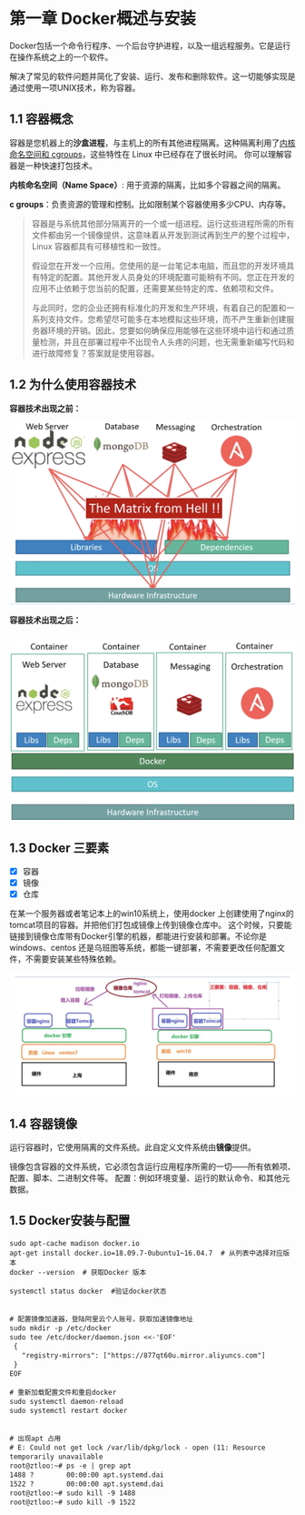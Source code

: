 # 第一章   Docker概述与安装

Docker包括一个命令行程序、一个后台守护进程，以及一组远程服务。它是运行在操作系统之上的一个软件。

解决了常见的软件问题并简化了安装、运行、发布和删除软件。这一切能够实现是通过使用一项UNIX技术，称为容器。

## 1.1 容器概念

容器是您机器上的**沙盒进程**，与主机上的所有其他进程隔离。这种隔离利用了[内核命名空间和 cgroups](https://medium.com/@saschagrunert/demystifying-containers-part-i-kernel-space-2c53d6979504)，这些特性在 Linux 中已经存在了很长时间。 你可以理解容器是一种快速打包技术。

**内核命名空间（Name Space）**: 用于资源的隔离，比如多个容器之间的隔离。

 **c groups**：负责资源的管理和控制。比如限制某个容器使用多少CPU、内存等。

> 容器是与系统其他部分隔离开的一个或一组进程。运行这些进程所需的所有文件都由另一个镜像提供，这意味着从开发到测试再到生产的整个过程中，Linux 容器都具有可移植性和一致性。
>
> 假设您在开发一个应用。您使用的是一台笔记本电脑，而且您的开发环境具有特定的配置。其他开发人员身处的环境配置可能稍有不同。您正在开发的应用不止依赖于您当前的配置，还需要某些特定的库、依赖项和文件。
>
> 与此同时，您的企业还拥有标准化的开发和生产环境，有着自己的配置和一系列支持文件。您希望尽可能多在本地模拟这些环境，而不产生重新创建服务器环境的开销。因此，您要如何确保应用能够在这些环境中运行和通过质量检测，并且在部署过程中不出现令人头疼的问题，也无需重新编写代码和进行故障修复？答案就是使用容器。

##  1.2 为什么使用容器技术

**容器技术出现之前：**

![image-20230108211134271](https://raw.githubusercontent.com/CerberusDong/pictures/main/202301082111439.png)

**容器技术出现之后：**

![image-20230108211154318](https://raw.githubusercontent.com/CerberusDong/pictures/main/202301082111429.png)

## 1.3 Docker 三要素

- [x] 容器
- [x] 镜像
- [x] 仓库

在某一个服务器或者笔记本上的win10系统上，使用docker 上创建使用了nginx的tomcat项目的容器。并把他们打包成镜像上传到镜像仓库中。 这个时候，只要能链接到镜像仓库带有Docker引擎的机器，都能进行安装和部署。不论你是windows、centos 还是乌班图等系统，都能一键部署，不需要更改任何配置文件，不需要安装某些特殊依赖。

![image-20230108211214996](https://raw.githubusercontent.com/CerberusDong/pictures/main/202301082112092.png)

## 1.4  容器镜像

运行容器时，它使用隔离的文件系统。此自定义文件系统由**镜像**提供。

镜像包含容器的文件系统，它必须包含运行应用程序所需的一切——所有依赖项、配置、脚本、二进制文件等。 配置：例如环境变量、运行的默认命令、和其他元数据。

## 1.5 Docker安装与配置

```shell
sudo apt-cache madison docker.io
apt-get install docker.io=18.09.7-0ubuntu1~16.04.7  # 从列表中选择对应版本
docker --version  # 获取Docker 版本

systemctl status docker  #验证docker状态


# 配置镜像加速器，登陆阿里云个人账号，获取加速镜像地址
sudo mkdir -p /etc/docker
sudo tee /etc/docker/daemon.json <<-'EOF'
 {
   "registry-mirrors": ["https://877qt60u.mirror.aliyuncs.com"]
 }
EOF

# 重新加载配置文件和重启docker
sudo systemctl daemon-reload 
sudo systemctl restart docker


# 出现apt 占用
# E: Could not get lock /var/lib/dpkg/lock - open (11: Resource temporarily unavailable
root@ztloo:~# ps -e | grep apt
1488 ?        00:00:00 apt.systemd.dai
1522 ?        00:00:00 apt.systemd.dai
root@ztloo:~# sudo kill -9 1488
root@ztloo:~# sudo kill -9 1522

```

